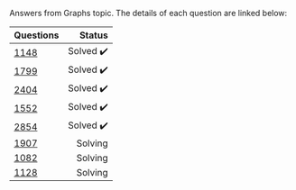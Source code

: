 Answers from Graphs topic. The details of each question are linked below:

| Questions | Status                              |
|-----------|-----------------------------------------------------------------------------------------------:| 
| [1148](https://www.beecrowd.com.br/judge/en/problems/view/1148)      | Solved :heavy_check_mark:           |
| [1799](https://www.beecrowd.com.br/judge/en/problems/view/1799)      | Solved :heavy_check_mark:           |
| [2404](https://www.beecrowd.com.br/judge/en/problems/view/2404)      | Solved :heavy_check_mark:           |
| [1552](https://www.beecrowd.com.br/judge/en/problems/view/1552)      | Solved :heavy_check_mark:           |
| [2854](https://www.beecrowd.com.br/judge/en/problems/view/2854)      | Solved :heavy_check_mark:           |
| [1907](https://www.beecrowd.com.br/judge/en/problems/view/1907)      | Solving          |
| [1082](https://www.beecrowd.com.br/judge/en/problems/view/1082)      | Solving          |
| [1128](https://www.beecrowd.com.br/judge/en/problems/view/1128)      | Solving          |





